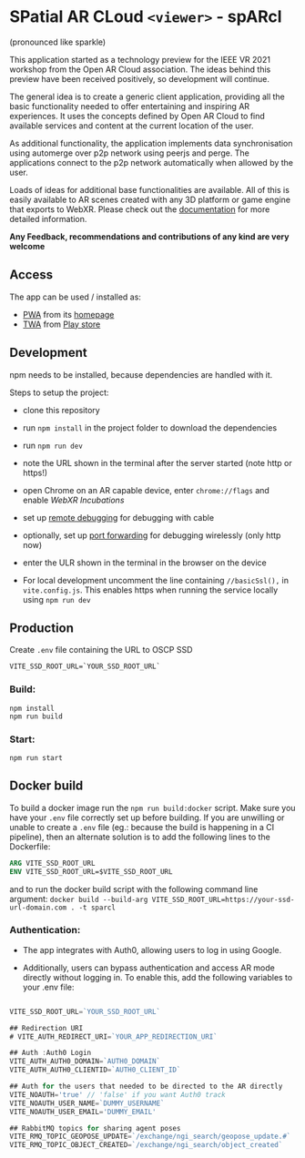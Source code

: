 # SPatial AR CLoud `<viewer>` - spARcl
(pronounced like sparkle)

This application started as a technology preview for the IEEE VR 2021 workshop from the Open AR Cloud association. The ideas behind this preview have been received positively, so development will continue.

The general idea is to create a generic client application, providing all the basic functionality needed to offer entertaining and inspiring AR experiences. It uses the concepts defined by Open AR Cloud to find available services and content at the  current location of the user.

As additional functionality, the application implements data synchronisation using automerge over p2p network using peerjs and perge. The applications connect to the p2p network automatically when allowed by the user.

Loads of ideas for additional base functionalities are available. All of this is easily available to AR scenes created with any 3D platform or game engine that exports to WebXR. Please check out the [documentation](https://openarcloud.github.io/sparcl/) for more detailed information.

**Any Feedback, recommendations and contributions of any kind are very welcome**


## Access

The app can be used / installed as:
* [PWA](https://web.dev/progressive-web-apps/) from its [homepage](https://sparcl.app/)
* [TWA](https://developer.chrome.com/docs/android/trusted-web-activity/overview/) from [Play store](https://play.google.com/store/apps/details?id=app.sparcl.twa)


## Development

npm needs to be installed, because dependencies are handled with it.

Steps to setup the project:
* clone this repository
* run `npm install` in the project folder to download the dependencies
* run `npm run dev`
* note the URL shown in the terminal after the server started (note http or https!)
* open Chrome on an AR capable device, enter `chrome://flags` and enable _WebXR Incubations_

* set up [remote debugging](https://developer.chrome.com/docs/devtools/remote-debugging/) for debugging with cable
* optionally, set up [port forwarding](https://developer.chrome.com/docs/devtools/remote-debugging/local-server/) for debugging wirelessly (only http now)

* enter the ULR shown in the terminal in the browser on the device

* For local development uncomment the line containing `//basicSsl(),` in `vite.config.js`. This enables https when running the service locally using `npm run dev`

## Production
Create `.env` file containing the URL to OSCP SSD
```
VITE_SSD_ROOT_URL=`YOUR_SSD_ROOT_URL`
```

### Build:
```
npm install
npm run build
```

### Start:
```
npm run start
```

## Docker build

To build a docker image run the `npm run build:docker` script. Make sure you have your `.env` file correctly set up before building. If you are unwilling or unable to create a `.env` file (eg.: because the build is happening in a CI pipeline), then an alternate solution is to add the following lines to the Dockerfile:

```Dockerfile
ARG VITE_SSD_ROOT_URL
ENV VITE_SSD_ROOT_URL=$VITE_SSD_ROOT_URL
```

and to run the docker build script with the following command line argument: `docker build --build-arg VITE_SSD_ROOT_URL=https://your-ssd-url-domain.com . -t sparcl`


### Authentication:
- The app integrates with Auth0, allowing users to log in using Google.

- Additionally, users can bypass authentication and access AR mode directly without logging in. To enable this, add the following variables to your .env file:

```js

VITE_SSD_ROOT_URL=`YOUR_SSD_ROOT_URL`

## Redirection URI
# VITE_AUTH_REDIRECT_URI=`YOUR_APP_REDIRECTION_URI`

## Auth :Auth0 Login
VITE_AUTH_AUTH0_DOMAIN=`AUTH0_DOMAIN`
VITE_AUTH_AUTH0_CLIENTID=`AUTH0_CLIENT_ID`

## Auth for the users that needed to be directed to the AR directly
VITE_NOAUTH='true' // 'false' if you want Auth0 track
VITE_NOAUTH_USER_NAME=`DUMMY_USERNAME`
VITE_NOAUTH_USER_EMAIL='DUMMY_EMAIL'

## RabbitMQ topics for sharing agent poses
VITE_RMQ_TOPIC_GEOPOSE_UPDATE=`/exchange/ngi_search/geopose_update.#`
VITE_RMQ_TOPIC_OBJECT_CREATED=`/exchange/ngi_search/object_created`
```
